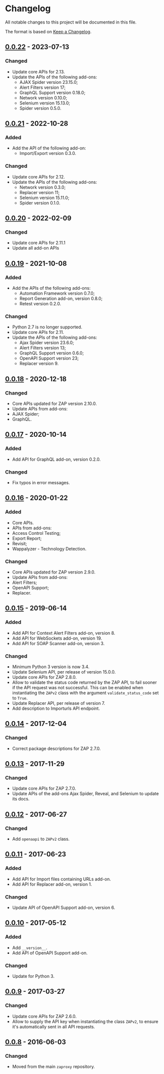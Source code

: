 # Changelog
All notable changes to this project will be documented in this file.

The format is based on [Keep a Changelog](http://keepachangelog.com/en/1.0.0/).

## [0.0.22] - 2023-07-13
### Changed
- Update core APIs for 2.13.
- Update the APIs of the following add-ons:
  - AJAX Spider version 23.15.0;
  - Alert Filters version 17;
  - GraphQL Support version 0.18.0;
  - Network version 0.10.0;
  - Selenium version 15.13.0;
  - Spider version 0.5.0.

## [0.0.21] - 2022-10-28
### Added
- Add the API of the following add-on:
  - Import/Export version 0.3.0.

### Changed
- Update core APIs for 2.12.
- Update the APIs of the following add-ons:
  - Network version 0.3.0;
  - Replacer version 11;
  - Selenium version 15.11.0;
  - Spider version 0.1.0.

## [0.0.20] - 2022-02-09
### Changed
- Update core APIs for 2.11.1
- Update all add-on APIs

## [0.0.19] - 2021-10-08
### Added
- Add the APIs of the following add-ons:
  - Automation Framework version 0.7.0;
  - Report Generation add-on, version 0.8.0;
  - Retest version 0.2.0.

### Changed
- Python 2.7 is no longer supported.
- Update core APIs for 2.11.
- Update the APIs of the following add-ons:
  - Ajax Spider version 23.6.0;
  - Alert Filters version 13;
  - GraphQL Support version 0.6.0;
  - OpenAPI Support version 23;
  - Replacer version 9.

## [0.0.18] - 2020-12-18
### Changed
- Core APIs updated for ZAP version 2.10.0.
- Update APIs from add-ons:
 - AJAX Spider;
 - GraphQL.

## [0.0.17] - 2020-10-14
### Added
- Add API for GraphQL add-on, version 0.2.0.

### Changed
- Fix typos in error messages.

## [0.0.16] - 2020-01-22
### Added
- Core APIs.
- APIs from add-ons:
 - Access Control Testing;
 - Export Report;
 - Revisit;
 - Wappalyzer - Technology Detection.

### Changed
- Core APIs updated for ZAP version 2.9.0.
- Update APIs from add-ons:
 - Alert Filters;
 - OpenAPI Support;
 - Replacer.

## [0.0.15] - 2019-06-14
### Added
- Add API for Context Alert Filters add-on, version 8.
- Add API for WebSockets add-on, version 19.
- Add API for SOAP Scanner add-on, version 3.

### Changed
- Minimum Python 3 version is now 3.4.
- Update Selenium API, per release of version 15.0.0.
- Update core APIs for ZAP 2.8.0.
- Allow to validate the status code returned by the ZAP API, to fail
sooner if the API request was not successful. This can be enabled when
instantiating the `ZAPv2` class with the argument `validate_status_code`
set to `True`.
- Update Replacer API, per release of version 7.
- Add description to Importurls API endpoint.

## [0.0.14] - 2017-12-04
### Changed
- Correct package descriptions for ZAP 2.7.0.

## [0.0.13] - 2017-11-29
### Changed
- Update core APIs for ZAP 2.7.0.
- Update APIs of the add-ons Ajax Spider, Reveal, and Selenium to update
its docs.

## [0.0.12] - 2017-06-27
### Changed
- Add `openaapi` to `ZAPv2` class.

## [0.0.11] - 2017-06-23
### Added
- Add API for Import files containing URLs add-on.
- Add API for Replacer add-on, version 1.

### Changed
- Update API of OpenAPI Support add-on, version 6.

## [0.0.10] - 2017-05-12
### Added
- Add `__version__`.
- Add API of OpenAPI Support add-on.

### Changed
- Update for Python 3.

## [0.0.9] - 2017-03-27
### Changed
- Update core APIs for ZAP 2.6.0.
- Allow to supply the API key when instantiating the class `ZAPv2`, to
ensure it's automatically sent in all API requests.

## [0.0.8] - 2016-06-03
### Changed
- Moved from the main `zaproxy` repository.

[0.0.22]: https://github.com/zaproxy/zap-api-python/compare/0.0.21...0.0.22
[0.0.21]: https://github.com/zaproxy/zap-api-python/compare/0.0.20...0.0.21
[0.0.20]: https://github.com/zaproxy/zap-api-python/compare/0.0.19...0.0.20
[0.0.19]: https://github.com/zaproxy/zap-api-python/compare/0.0.18...0.0.19
[0.0.18]: https://github.com/zaproxy/zap-api-python/compare/0.0.17...0.0.18
[0.0.17]: https://github.com/zaproxy/zap-api-python/compare/0.0.16...0.0.17
[0.0.16]: https://github.com/zaproxy/zap-api-python/compare/0.0.15...0.0.16
[0.0.15]: https://github.com/zaproxy/zap-api-python/compare/0.0.14...0.0.15
[0.0.14]: https://github.com/zaproxy/zap-api-python/compare/0.0.13...0.0.14
[0.0.13]: https://github.com/zaproxy/zap-api-python/compare/0.0.12...0.0.13
[0.0.12]: https://github.com/zaproxy/zap-api-python/compare/0.0.11...0.0.12
[0.0.11]: https://github.com/zaproxy/zap-api-python/compare/0.0.10...0.0.11
[0.0.10]: https://github.com/zaproxy/zap-api-python/compare/0.0.9...0.0.10
[0.0.9]: https://github.com/zaproxy/zap-api-python/compare/0.0.8...0.0.9
[0.0.8]: https://github.com/zaproxy/zap-api-python/compare/98ce6066deba2c65eb992489311e146fff9b3430...0.0.8
